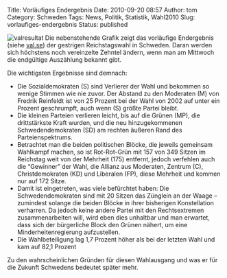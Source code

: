 Title: Vorläufiges Endergebnis
Date: 2010-09-20 08:57
Author: tom
Category: Schweden
Tags: News, Politik, Statistik, Wahl2010
Slug: vorlaufiges-endergebnis
Status: published

![valresultat](http://www.fiket.de/pic/valresultat.png) Die nebenstehende Grafik
zeigt das vorläufige Endergebnis (siehe [val.se](http://www.val.se)) der
gestrigen Reichstagswahl in Schweden. Daran werden sich höchstens noch
vereinzelte Zehntel ändern, wenn man am Mittwoch die endgültige
Auszählung bekannt gibt.

Die wichtigsten Ergebnisse sind demnach:

-   Die Sozialdemokraten (S) sind Verlierer der Wahl und bekommen so
    wenige Stimmen wie nie zuvor. Der Abstand zu den Moderaten (M) von
    Fredrik Reinfeldt ist von 25 Prozent bei der Wahl von 2002 auf unter
    ein Prozent geschrumpft, auch wenn (S) größte Partei bleibt.
-   Die kleinen Parteien verlieren leicht, bis auf die Grünen (MP), die
    drittstärkste Kraft wurden, und die neu hinzugekommenen
    Schwedendemokraten (SD) am rechten äußeren Rand des
    Parteienspektrums.
-   Betrachtet man die beiden politischen Blöcke, die jeweils gemeinsam
    Wahlkampf machen, so ist Rot-Rot-Grün mit 157 von 349 Sitzen im
    Reichstag weit von der Mehrheit (175) entfernt, jedoch verfehlen
    auch die “Gewinner” der Wahl, die Allianz aus Moderaten, Zentrum
    (C), Christdemokraten (KD) und Liberalen (FP), diese Mehrheit und
    kommen nur auf 172 Sitze.
-   Damit ist eingetreten, was viele befürchtet haben: Die
    Schwedendemokraten sind mit 20 Sitzen das Zünglein an der Waage –
    zumindest solange die beiden Blöcke in ihrer bisherigen
    Konstellation verharren. Da jedoch keine andere Partei mit den
    Rechtsextremen zusammenarbeiten will, wird eben dies unhaltbar und
    man erwartet, dass sich der bürgerliche Block den Grünen nähert, um
    eine Minderheitenregierung aufzustellen.
-   Die Wahlbeteiligung lag 1,7 Prozent höher als bei der letzten Wahl
    und kam auf 82,1 Prozent

</p>
Zu den wahrscheinlichen Gründen für diesen Wahlausgang und was er für
die Zukunft Schwedens bedeutet später mehr.

